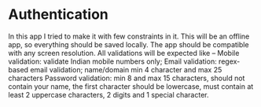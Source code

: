 # Authentication

In this app I tried to make it with few constraints in it.
This will be an offline app, so everything should be saved locally.
The app should be compatible with any screen resolution.
All validations will be expected like – Mobile validation: validate Indian mobile numbers only;
Email validation: regex-based email validation; name/domain min 4 character and max 25 characters
Password validation: min 8 and max 15 characters, should not contain your name, the first character
should be lowercase, must contain at least 2 uppercase characters, 2 digits and 1 special character.



